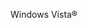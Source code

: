 <Token xmlns:xlink="http://www.w3.org/1999/xlink">Windows Vista®</Token>

<!--HONumber=Jun16_HO4-->


